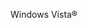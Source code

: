 <Token xmlns:xlink="http://www.w3.org/1999/xlink">Windows Vista®</Token>

<!--HONumber=Jun16_HO4-->


